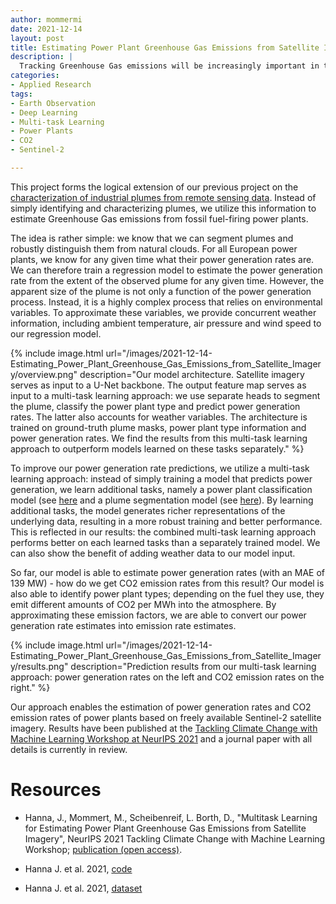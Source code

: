 ```yaml
---
author: mommermi
date: 2021-12-14
layout: post
title: Estimating Power Plant Greenhouse Gas Emissions from Satellite Imagery
description: |
  Tracking Greenhouse Gas emissions will be increasingly important in the future, as power generation from fossil fuels is supposed to fade out. Independent tools to monitor power plants are required for this task. We present a method that uses freely available satellite imagery to estimate power generation and CO2 emission rates on a global scale.
categories:
- Applied Research
tags:
- Earth Observation
- Deep Learning
- Multi-task Learning
- Power Plants
- CO2
- Sentinel-2

---
```


This project forms the logical extension of our previous project on the [characterization of industrial plumes from remote sensing data](https://mommermi.github.io/applied%20research/2020/12/07/Characterization_of_Industrial_Smoke_Plumes_from_Remote_Sensing_Data.html). Instead of simply identifying and characterizing plumes, we utilize this information to estimate Greenhouse Gas emissions from fossil fuel-firing power plants.

The idea is rather simple: we know that we can segment plumes and robustly distinguish them from natural clouds. For all European power plants, we know for any given time what their power generation rates are. We can therefore train a regression model to estimate the power generation rate from the extent of the observed plume for any given time. However, the apparent size of the plume is not only a function of the power generation process. Instead, it is a highly complex process that relies on environmental variables. To approximate these variables, we provide concurrent weather information, including ambient temperature, air pressure and wind speed to our regression model. 

{% include image.html
url="/images/2021-12-14-Estimating_Power_Plant_Greenhouse_Gas_Emissions_from_Satellite_Imagery/overview.png"
description="Our model architecture. Satellite imagery serves as input to a U-Net backbone. The output feature map serves as input to a multi-task learning approach: we use separate heads to segment the plume, classify the power plant type and predict power generation rates. The latter also accounts for weather variables. The architecture is trained on ground-truth plume masks, power plant type information and power generation rates. We find the results from this multi-task learning approach to outperform models learned on these tasks separately." %}

To improve our power generation rate predictions, we utilize a multi-task learning approach: instead of simply training a model that predicts power generation, we learn additional tasks, namely a power plant classification model (see [here](https://mommermi.github.io/applied%20research/2021/06/16/Power_Plant_Classification_From_Remote_Imaging_With_Deep_Learning) and a plume segmentation model (see [here](https://mommermi.github.io/applied%20research/2020/12/07/Characterization_of_Industrial_Smoke_Plumes_from_Remote_Sensing_Data)). By learning additional tasks, the model generates richer representations of the underlying data, resulting in a more robust training and better performance. This is reflected in our results: the combined multi-task learning approach performs better on each learned tasks than a separately trained model. We can also show the benefit of adding weather data to our model input.

So far, our model is able to estimate power generation rates (with an MAE of 139 MW) - how do we get CO2 emission rates from this result? Our model is also able to identify power plant types; depending on the fuel they use, they emit different amounts of CO2 per MWh into the atmosphere. By approximating these emission factors, we are able to convert our power generation rate estimates into emission rate estimates. 

{% include image.html
url="/images/2021-12-14-Estimating_Power_Plant_Greenhouse_Gas_Emissions_from_Satellite_Imagery/results.png"
description="Prediction results from our multi-task learning approach: power generation rates on the left and CO2 emission rates on the right." %}

Our approach enables the estimation of power generation rates and CO2 emission rates of power plants based on freely available Sentinel-2 satellite imagery. Results have been published at the [Tackling Climate Change with Machine Learning Workshop at NeurIPS 2021](https://www.climatechange.ai/papers/neurips2021/27) and a journal paper with all details is currently in review.



# Resources

* Hanna, J., Mommert, M., Scheibenreif, L. Borth, D., "Multitask Learning for Estimating Power Plant Greenhouse Gas Emissions from Satellite Imagery", NeurIPS 2021 Tackling Climate Change with Machine Learning Workshop; [publication (open access)](https://www.climatechange.ai/papers/neurips2021/27).

* Hanna J. et al. 2021, [code](https://github.com/HSG-AIML/RemoteSensingCO2Estimation)

* Hanna J. et al. 2021, [dataset](https://doi.org/10.5281/zenodo.5644746)